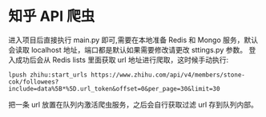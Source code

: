 # 知乎 API 爬虫
进入项目后直接执行 main.py 即可,需要在本地准备 Redis 和 Mongo 服务，默认会读取 localhost 地址，端口都是默认如果需要修改请更改 sttings.py 参数。
登入成功后会从 Redis lists 里面获取 url 地址进行爬取，这时候手动执行:
```
lpush zhihu:start_urls https://www.zhihu.com/api/v4/members/stone-cok/followees?include=data%5B*%5D.url_token&offset=0&per_page=30&limit=30
```
把一条 url 放置在队列内激活爬虫服务，之后会自行获取过滤 url 存到队列内部。
